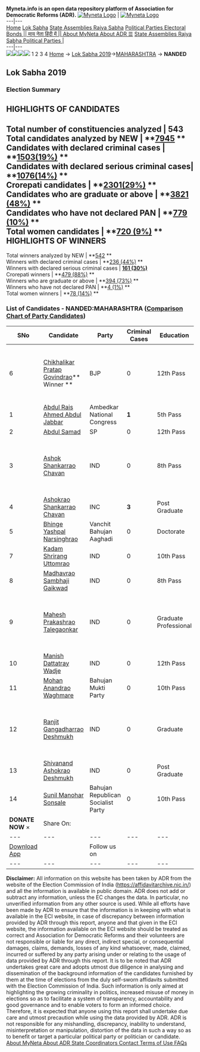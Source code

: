 **Myneta.info is an open data repository platform of Association for Democratic Reforms (ADR).**
[![Myneta Logo](https://www.myneta.info/lib/img/myneta-logo.png)](https://www.myneta.info/) | [![Myneta Logo](https://www.myneta.info/lib/img/adr-logo.png)](https://adrindia.org)  
---|---  
[Home](https://www.myneta.info/) [Lok Sabha](https://www.myneta.info/#ls "Lok Sabha") [ State Assemblies ](https://www.myneta.info/#sa "State Assemblies") [Rajya Sabha](https://www.myneta.info/#rs "Rajya Sabha") [Political Parties ](https://www.myneta.info/party "Political Parties") [ Electoral Bonds ](https://www.myneta.info/electoral_bonds "Electoral Bonds") [ || माय नेता हिंदी में || ](https://translate.google.co.in/translate?prev=hp&hl=en&js=y&u=www.myneta.info&sl=en&tl=hi&history_state0=) [ About MyNeta ](https://adrindia.org/content/about-myneta) [ About ADR ](https://adrindia.org/about-adr/who-we-are) [☰](javascript:void\(0\))
[ State Assemblies ](https://www.myneta.info/#sa "State Assemblies") [ Rajya Sabha ](https://www.myneta.info/#rs "Rajya Sabha") [ Political Parties ](https://www.myneta.info/party "Political Parties")
|   
---|---  
![](https://www.myneta.info/lib/img/banner/banner-1.png)![](https://www.myneta.info/lib/img/banner/banner-2.png)![](https://www.myneta.info/lib/img/banner/banner-3.png)![](https://www.myneta.info/lib/img/banner/banner-4.png)
1  2  3  4 
[Home](https://www.myneta.info/) → [Lok Sabha 2019](https://www.myneta.info/LokSabha2019/)→[MAHARASHTRA](https://www.myneta.info/LokSabha2019/index.php?action=show_constituencies&state_id=46) → **NANDED**
### 
## Lok Sabha 2019
###  Election Summary 
HIGHLIGHTS OF CANDIDATES  
---  
Total number of constituencies analyzed |  543   
Total candidates analyzed by NEW | **[7945](https://www.myneta.info/LokSabha2019/index.php?action=summary&subAction=candidates_analyzed&sort=candidate#summary) **  
Candidates with declared criminal cases | **[1503(19%)](https://www.myneta.info/LokSabha2019/index.php?action=summary&subAction=crime&sort=candidate#summary) **  
Candidates with declared serious criminal cases| **[1076(14%)](https://www.myneta.info/LokSabha2019/index.php?action=summary&subAction=serious_crime&sort=candidate#summary) **  
Crorepati candidates | **[2301(29%)](https://www.myneta.info/LokSabha2019/index.php?action=summary&subAction=crorepati&sort=candidate#summary) **  
Candidates who are graduate or above | **[3821 (48%)](https://www.myneta.info/LokSabha2019/index.php?action=summary&subAction=education&sort=candidate#summary) **  
Candidates who have not declared PAN | **[779 (10%)](https://www.myneta.info/LokSabha2019/index.php?action=summary&subAction=without_pan&sort=candidate#summary) **  
Total women candidates | **[720 (9%)](https://www.myneta.info/LokSabha2019/index.php?action=summary&subAction=women_candidate&sort=candidate#summary) **  
HIGHLIGHTS OF WINNERS  
---  
Total winners analyzed by NEW | **[542](https://www.myneta.info/LokSabha2019/index.php?action=summary&subAction=winner_analyzed&sort=candidate#summary) **  
Winners with declared criminal cases | **[236 (44%)](https://www.myneta.info/LokSabha2019/index.php?action=summary&subAction=winner_crime&sort=candidate#summary) **  
Winners with declared serious criminal cases | **[161 (30%)](https://www.myneta.info/LokSabha2019/index.php?action=summary&subAction=winner_serious_crime&sort=candidate#summary)**  
Crorepati winners | **[479 (88%)](https://www.myneta.info/LokSabha2019/index.php?action=summary&subAction=winner_crorepati&sort=candidate#summary) **  
Winners who are graduate or above | **[394 (73%)](https://www.myneta.info/LokSabha2019/index.php?action=summary&subAction=winner_education&sort=candidate#summary) **  
Winners who have not declared PAN | **[4 (1%)](https://www.myneta.info/LokSabha2019/index.php?action=summary&subAction=winner_without_pan&sort=candidate#summary) **  
Total women winners | **[78 (14%)](https://www.myneta.info/LokSabha2019/index.php?action=summary&subAction=winner_women&sort=candidate#summary) **  
### List of Candidates - NANDED:MAHARASHTRA ([Comparison Chart of Party Candidates](https://www.myneta.info/LokSabha2019/comparisonchart.php?constituency_id=695))
SNo | Candidate| Party| Criminal Cases| Education| Age| Total Assets| Liabilities  
---|---|---|---|---|---|---|---  
6  | [Chikhalikar Pratap Govindrao](https://www.myneta.info/LokSabha2019/candidate.php?candidate_id=5480)** Winner ** | BJP | 0 | 12th Pass| 57 | ![](https://myneta.info/image_v2.php?myneta_folder=LokSabha2019&candidate_id=5480&col=ta) | ![](https://myneta.info/image_v2.php?myneta_folder=LokSabha2019&candidate_id=5480&col=lia)  
1  | [Abdul Rais Ahmed Abdul Jabbar](https://www.myneta.info/LokSabha2019/candidate.php?candidate_id=6580) | Ambedkar National Congress | **1** | 5th Pass| 51 | Nil | Rs 0 ~   
2  | [Abdul Samad](https://www.myneta.info/LokSabha2019/candidate.php?candidate_id=7644) | SP | 0 | 12th Pass| 62 | Rs 63,51,722 ~ 63 Lacs+ | Rs 61,10,332 ~ 61 Lacs+  
3  | [Ashok Shankarrao Chavan](https://www.myneta.info/LokSabha2019/candidate.php?candidate_id=7643) | IND | 0 | 8th Pass| 28 | ![](https://myneta.info/image_v2.php?myneta_folder=LokSabha2019&candidate_id=7643&col=ta) | ![](https://myneta.info/image_v2.php?myneta_folder=LokSabha2019&candidate_id=7643&col=lia)  
4  | [Ashokrao Shankarrao Chavan](https://www.myneta.info/LokSabha2019/candidate.php?candidate_id=5481) | INC | **3** | Post Graduate| 60 | Rs 50,00,37,964 ~ 50 Crore+ | Rs 4,85,25,290 ~ 4 Crore+  
5  | [Bhinge Yashpal Narsinghrao](https://www.myneta.info/LokSabha2019/candidate.php?candidate_id=6578) | Vanchit Bahujan Aaghadi | 0 | Doctorate| 42 | Rs 88,17,999 ~ 88 Lacs+ | Rs 20,50,000 ~ 20 Lacs+  
7  | [Kadam Shrirang Uttomrao](https://www.myneta.info/LokSabha2019/candidate.php?candidate_id=7645) | IND | 0 | 10th Pass| 30 | Rs 22,41,500 ~ 22 Lacs+ | Rs 0 ~   
8  | [Madhavrao Sambhaji Gaikwad](https://www.myneta.info/LokSabha2019/candidate.php?candidate_id=7648) | IND | 0 | 8th Pass| 59 | Rs 13,20,045 ~ 13 Lacs+ | Rs 0 ~   
9  | [Mahesh Prakashrao Talegaonkar](https://www.myneta.info/LokSabha2019/candidate.php?candidate_id=7647) | IND | 0 | Graduate Professional| 41 | ![](https://myneta.info/image_v2.php?myneta_folder=LokSabha2019&candidate_id=7647&col=ta) | ![](https://myneta.info/image_v2.php?myneta_folder=LokSabha2019&candidate_id=7647&col=lia)  
10  | [Manish Dattatray Wadje](https://www.myneta.info/LokSabha2019/candidate.php?candidate_id=7646) | IND | 0 | 12th Pass| 45 | Rs 65,05,00,000 ~ 65 Crore+ | Rs 2,72,00,000 ~ 2 Crore+  
11  | [Mohan Anandrao Waghmare](https://www.myneta.info/LokSabha2019/candidate.php?candidate_id=8604) | Bahujan Mukti Party | 0 | 10th Pass| 36 | Nil | Rs 0 ~   
12  | [Ranjit Gangadharrao Deshmukh](https://www.myneta.info/LokSabha2019/candidate.php?candidate_id=7649) | IND | 0 | Graduate| 32 | ![](https://myneta.info/image_v2.php?myneta_folder=LokSabha2019&candidate_id=7649&col=ta) | ![](https://myneta.info/image_v2.php?myneta_folder=LokSabha2019&candidate_id=7649&col=lia)  
13  | [Shivanand Ashokrao Deshmukh](https://www.myneta.info/LokSabha2019/candidate.php?candidate_id=7650) | IND | 0 | Post Graduate| 30 | Rs 13,137 ~ 13 Thou+ | Rs 0 ~   
14  | [Sunil Manohar Sonsale](https://www.myneta.info/LokSabha2019/candidate.php?candidate_id=6579) | Bahujan Republican Socialist Party | 0 | 10th Pass| 37 | Rs 1,20,000 ~ 1 Lacs+ | Rs 0 ~   
|  **DONATE NOW** × |  Share On:  | [](https://api.whatsapp.com/send?text=https%3A%2F%2Fmyneta.info%2Fpunjab2022%2Findex.php%3Faction%3Dshow_constituencies%26state_id%3D19) | [](https://www.facebook.com/sharer/sharer.php?u=https%3A%2F%2Fmyneta.info%2Fpunjab2022%2Findex.php%3Faction%3Dshow_constituencies%26state_id%3D19) | [](https://twitter.com/share?url=https%3A%2F%2Fmyneta.info%2Fpunjab2022%2Findex.php%3Faction%3Dshow_constituencies%26state_id%3D19)  
---|---|---|---|---  
| [ Download App ](https://play.google.com/store/apps/details?id=com.webrosoft.myneta1&pcampaignid=pcampaignidMKT-Other-global-all-co-prtnr-py-PartBadge-Mar2515-1) | [](https://play.google.com/store/apps/details?id=com.webrosoft.myneta1&pcampaignid=pcampaignidMKT-Other-global-all-co-prtnr-py-PartBadge-Mar2515-1) |  Follow us on  | [](https://www.facebook.com/adrindia.org/) | [](https://twitter.com/adrspeaks) | [](https://groups.google.com/g/national-election-watch?hl=en&pli=1) | [](https://www.instagram.com/adrspeaks/) | [](https://www.youtube.com/user/adrspeaks) | [](https://sharechat.com/profile/adrspeaks)  
---|---|---|---|---|---|---|---|---  
**Disclaimer:** All information on this website has been taken by ADR from the website of the Election Commission of India (https://affidavitarchive.nic.in/) and all the information is available in public domain. ADR does not add or subtract any information, unless the EC changes the data. In particular, no unverified information from any other source is used. While all efforts have been made by ADR to ensure that the information is in keeping with what is available in the ECI website, in case of discrepancy between information provided by ADR through this report, anyone and that given in the ECI website, the information available on the ECI website should be treated as correct and Association for Democratic Reforms and their volunteers are not responsible or liable for any direct, indirect special, or consequential damages, claims, demands, losses of any kind whatsoever, made, claimed, incurred or suffered by any party arising under or relating to the usage of data provided by ADR through this report. It is to be noted that ADR undertakes great care and adopts utmost due diligence in analysing and dissemination of the background information of the candidates furnished by them at the time of elections from the duly self-sworn affidavits submitted with the Election Commission of India. Such information is only aimed at highlighting the growing criminality in politics, increased misuse of money in elections so as to facilitate a system of transparency, accountability and good governance and to enable voters to form an informed choice. Therefore, it is expected that anyone using this report shall undertake due care and utmost precaution while using the data provided by ADR. ADR is not responsible for any mishandling, discrepancy, inability to understand, misinterpretation or manipulation, distortion of the data in such a way so as to benefit or target a particular political party or politician or candidate. 
[ About MyNeta ](https://adrindia.org/content/about-myneta) [ About ADR ](https://adrindia.org/about-adr/who-we-are) [ State Coordinators ](https://adrindia.org/about-adr/state-coordinators) [ Contact ](https://adrindia.org/contact-us) [ Terms of Use ](https://adrindia.org/content/adr-terms-use) [ FAQs ](https://adrindia.org/content/faqs)
